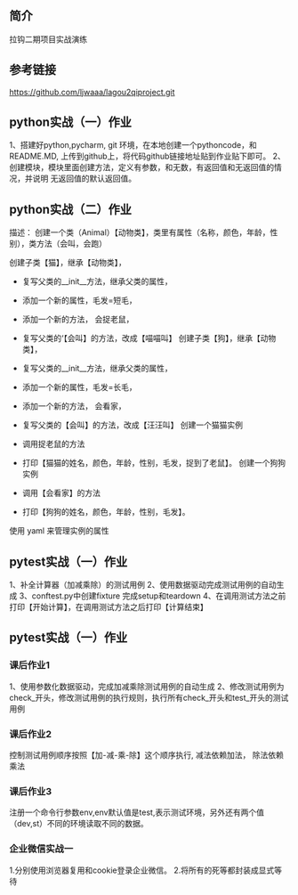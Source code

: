 ##  简介
拉钩二期项目实战演练

##  参考链接
https://github.com/ljwaaa/lagou2qiproject.git
##  python实战（一）作业
1、搭建好python,pycharm, git 环境，在本地创建一个pythoncode，和README.MD, 上传到github上，将代码github链接地址贴到作业贴下即可。
2、创建模块，模块里面创建方法，定义有参数，和无数，有返回值和无返回值的情况，并说明 无返回值的默认返回值。
##  python实战（二）作业
描述：
创建一个类（Animal）【动物类】，类里有属性（名称，颜色，年龄，性别），类方法（会叫，会跑）

创建子类【猫】，继承【动物类】，

- 复写父类的__init__方法，继承父类的属性，

- 添加一个新的属性，毛发=短毛，

- 添加一个新的方法， 会捉老鼠，

- 复写父类的‘【会叫】的方法，改成【喵喵叫】
创建子类【狗】，继承【动物类】，

- 复写父类的__init__方法，继承父类的属性，

- 添加一个新的属性，毛发=长毛，

- 添加一个新的方法， 会看家，

- 复写父类的【会叫】的方法，改成【汪汪叫】
创建一个猫猫实例

- 调用捉老鼠的方法

- 打印【猫猫的姓名，颜色，年龄，性别，毛发，捉到了老鼠】。
创建一个狗狗实例

- 调用【会看家】的方法

- 打印【狗狗的姓名，颜色，年龄，性别，毛发】。

使用 yaml 来管理实例的属性
##  pytest实战（一）作业
1、补全计算器（加减乘除）的测试用例
2、使用数据驱动完成测试用例的自动生成
3、conftest.py中创建fixture 完成setup和teardown
4、在调用测试方法之前打印【开始计算】，在调用测试方法之后打印【计算结束】

##  pytest实战（一）作业
 ### 课后作业1
1、使用参数化数据驱动，完成加减乘除测试用例的自动生成
2、修改测试用例为check_开头，修改测试用例的执行规则，执行所有check_开头和test_开头的测试用例

### 课后作业2
控制测试用例顺序按照【加-减-乘-除】这个顺序执行,
减法依赖加法， 除法依赖乘法

### 课后作业3
注册一个命令行参数env,env默认值是test,表示测试环境，另外还有两个值 （dev,st）不同的环境读取不同的数据。

### 企业微信实战一
1.分别使用浏览器复用和cookie登录企业微信。
2.将所有的死等都封装成显式等待



